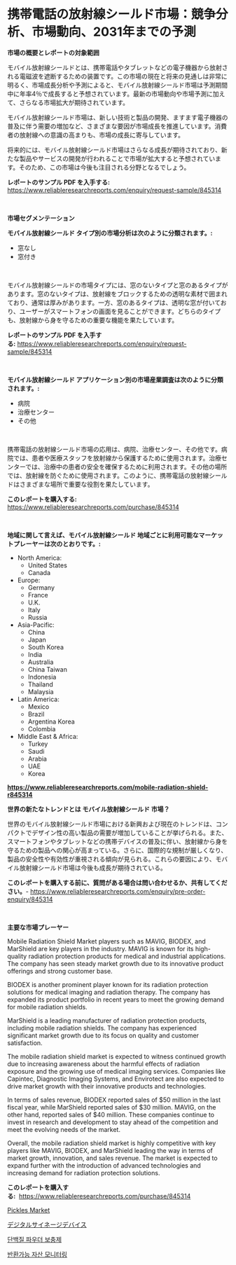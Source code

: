 <p><h1>携帯電話の放射線シールド市場：競争分析、市場動向、2031年までの予測</h1></p><p><strong>市場の概要とレポートの対象範囲</strong></p>
<p><p>モバイル放射線シールドとは、携帯電話やタブレットなどの電子機器から放射される電磁波を遮断するための装置です。この市場の現在と将来の見通しは非常に明るく、市場成長分析や予測によると、モバイル放射線シールド市場は予測期間中に年率4％で成長すると予想されています。最新の市場動向や市場予測に加えて、さらなる市場拡大が期待されています。</p><p>モバイル放射線シールド市場は、新しい技術と製品の開発、ますます電子機器の普及に伴う需要の増加など、さまざまな要因が市場成長を推進しています。消費者の放射線への意識の高まりも、市場の成長に寄与しています。</p><p>将来的には、モバイル放射線シールド市場はさらなる成長が期待されており、新たな製品やサービスの開発が行われることで市場が拡大すると予想されています。そのため、この市場は今後も注目される分野となるでしょう。</p></p>
<p><strong>レポートのサンプル PDF を入手する:</strong> <a href="https://www.reliableresearchreports.com/enquiry/request-sample/845314">https://www.reliableresearchreports.com/enquiry/request-sample/845314</a></p>
<p>&nbsp;</p>
<p><strong>市場セグメンテーション</strong></p>
<p><strong>モバイル放射線シールド タイプ別の市場分析は次のように分類されます。:</strong></p>
<p><ul><li>窓なし</li><li>窓付き</li></ul></p>
<p>&nbsp;</p>
<p><p>モバイル放射線シールドの市場タイプには、窓のないタイプと窓のあるタイプがあります。窓のないタイプは、放射線をブロックするための透明な素材で囲まれており、通常は厚みがあります。一方、窓のあるタイプは、透明な窓が付いており、ユーザーがスマートフォンの画面を見ることができます。どちらのタイプも、放射線から身を守るための重要な機能を果たしています。</p></p>
<p><strong>レポートのサンプル PDF を入手する:</strong>&nbsp;<a href="https://www.reliableresearchreports.com/enquiry/request-sample/845314">https://www.reliableresearchreports.com/enquiry/request-sample/845314</a></p>
<p>&nbsp;</p>
<p><strong> モバイル放射線シールド アプリケーション別の市場産業調査は次のように分類されます。:</strong></p>
<p><ul><li>病院</li><li>治療センター</li><li>その他</li></ul></p>
<p>&nbsp;</p>
<p><p>携帯電話の放射線シールド市場の応用は、病院、治療センター、その他です。病院では、患者や医療スタッフを放射線から保護するために使用されます。治療センターでは、治療中の患者の安全を確保するために利用されます。その他の場所では、放射線を防ぐために使用されます。このように、携帯電話の放射線シールドはさまざまな場所で重要な役割を果たしています。</p></p>
<p><strong>このレポートを購入する:</strong>&nbsp; <a href="https://www.reliableresearchreports.com/purchase/845314">https://www.reliableresearchreports.com/purchase/845314</a></p>
<p>&nbsp;</p>
<p><strong>地域に関して言えば、モバイル放射線シールド 地域ごとに利用可能なマーケットプレーヤーは次のとおりです。:</strong></p>
<p><ul>
    <li>
        North America:
        <ul>
            <li>United States</li>
            <li>Canada</li>
        </ul>
    </li>
    <li>
        Europe:
        <ul>
            <li>Germany</li>
            <li>France</li>
            <li>U.K.</li>
            <li>Italy</li>
            <li>Russia</li>
        </ul>
    </li>
    <li>
        Asia-Pacific:
        <ul>
            <li>China</li>
            <li>Japan</li>
            <li>South Korea</li>
            <li>India</li>
            <li>Australia</li>
            <li>China Taiwan</li>
            <li>Indonesia</li>
            <li>Thailand</li>
            <li>Malaysia</li>
        </ul>
    </li>
    <li>
        Latin America:
        <ul>
            <li>Mexico</li>
            <li>Brazil</li>
            <li>Argentina Korea</li>
            <li>Colombia</li>
        </ul>
    </li>
    <li>
        Middle East & Africa:
        <ul>
            <li>Turkey</li>
            <li>Saudi</li>
            <li>Arabia</li>
            <li>UAE</li>
            <li>Korea</li>
        </ul>
    </li>
    </ul></p>
<p><strong><a href="https://www.reliableresearchreports.com/mobile-radiation-shield-r845314">https://www.reliableresearchreports.com/mobile-radiation-shield-r845314</a></strong>&nbsp;</p>
<p><strong>世界の新たなトレンドとは モバイル放射線シールド 市場？</strong></p>
<p><p>世界のモバイル放射線シールド市場における新興および現在のトレンドは、コンパクトでデザイン性の高い製品の需要が増加していることが挙げられる。また、スマートフォンやタブレットなどの携帯デバイスの普及に伴い、放射線から身を守るための製品への関心が高まっている。さらに、国際的な規制が厳しくなり、製品の安全性や有効性が重視される傾向が見られる。これらの要因により、モバイル放射線シールド市場は今後も成長が期待されている。</p></p>
<p><strong>このレポートを購入する前に、質問がある場合は問い合わせるか、共有してください。</strong>- <a href="https://www.reliableresearchreports.com/enquiry/pre-order-enquiry/845314">https://www.reliableresearchreports.com/enquiry/pre-order-enquiry/845314</a></p>
<p>&nbsp;</p>
<p><strong>主要な市場プレーヤー</strong></p>
<p><p>Mobile Radiation Shield Market players such as MAVIG, BIODEX, and MarShield are key players in the industry. MAVIG is known for its high-quality radiation protection products for medical and industrial applications. The company has seen steady market growth due to its innovative product offerings and strong customer base.</p><p>BIODEX is another prominent player known for its radiation protection solutions for medical imaging and radiation therapy. The company has expanded its product portfolio in recent years to meet the growing demand for mobile radiation shields.</p><p>MarShield is a leading manufacturer of radiation protection products, including mobile radiation shields. The company has experienced significant market growth due to its focus on quality and customer satisfaction.</p><p>The mobile radiation shield market is expected to witness continued growth due to increasing awareness about the harmful effects of radiation exposure and the growing use of medical imaging services. Companies like Capintec, Diagnostic Imaging Systems, and Envirotect are also expected to drive market growth with their innovative products and technologies.</p><p>In terms of sales revenue, BIODEX reported sales of $50 million in the last fiscal year, while MarShield reported sales of $30 million. MAVIG, on the other hand, reported sales of $40 million. These companies continue to invest in research and development to stay ahead of the competition and meet the evolving needs of the market.</p><p>Overall, the mobile radiation shield market is highly competitive with key players like MAVIG, BIODEX, and MarShield leading the way in terms of market growth, innovation, and sales revenue. The market is expected to expand further with the introduction of advanced technologies and increasing demand for radiation protection solutions.</p></p>
<p><strong>このレポートを購入する:</strong>&nbsp;&nbsp;<a href="https://www.reliableresearchreports.com/purchase/845314">https://www.reliableresearchreports.com/purchase/845314</a></p>
<p><p><a href="https://github.com/Angelnienowdseej3e45z3p8c/Market-Research-Report-List-1/blob/main/pickles-market.md">Pickles Market</a></p><p><a href="https://medium.com/@jonathanailey6577467/2024%E5%B9%B4%E3%81%8B%E3%82%892031%E5%B9%B4%E3%81%BE%E3%81%A7%E3%81%AE%E6%9C%9F%E9%96%93%E3%81%AB%E4%BA%88%E6%B8%AC%E3%81%95%E3%82%8C%E3%82%8B%E3%83%87%E3%82%B8%E3%82%BF%E3%83%AB%E3%82%B5%E3%82%A4%E3%83%8D%E3%83%BC%E3%82%B8%E3%83%87%E3%83%90%E3%82%A4%E3%82%B9%E5%B8%82%E5%A0%B4%E3%81%AE%E5%88%86%E6%9E%90%E3%81%A8%E8%A6%8F%E6%A8%A1-acfb9b614213">デジタルサイネージデバイス</a></p><p><a href="https://medium.com/@kennayundt/%EB%8B%A8%EB%B0%B1%EC%A7%88-%EA%B0%80%EB%A3%A8-%EB%B3%B4%EC%B6%A9%EC%A0%9C-%EC%8B%9C%EC%9E%A5-%EA%B7%9C%EB%AA%A8-%EC%8B%9C%EC%9E%A5-%EC%A0%84%EB%A7%9D-%EB%B0%8F-%EC%8B%9C%EC%9E%A5-%EC%98%88%EC%B8%A1-2024%EB%85%84%EB%B6%80%ED%84%B0-2031%EB%85%84%EA%B9%8C%EC%A7%80-f7be21875e8e">단백질 파우더 보충제</a></p><p><a href="https://medium.com/@kenyonjohns/%ED%99%98%EC%86%A1%EA%B0%80%EB%8A%A5-%EC%9E%90%EC%82%B0-%EB%AA%A8%EB%8B%88%ED%84%B0%EB%A7%81-%EC%8B%9C%EC%9E%A5-%EB%B6%84%EC%84%9D-cagr-%EC%8B%9C%EC%9E%A5-%EC%84%B8%EB%B6%84%ED%99%94-%EB%B0%8F-%EA%B8%80%EB%A1%9C%EB%B2%8C-%EC%82%B0%EC%97%85-%EA%B0%9C%EA%BB%98-d79682415c5c">반환가능 자산 모니터링</a></p></p>